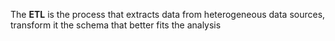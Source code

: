 The **ETL** is the process that extracts data from heterogeneous data sources, transform it the schema that better fits the analysis 